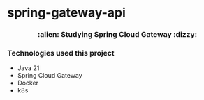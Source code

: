 # spring-gateway-api

<h3 align="center">
  :alien: Studying Spring Cloud Gateway :dizzy:
</h3>

### Technologies used this project

- Java 21
- Spring Cloud Gateway
- Docker
- k8s